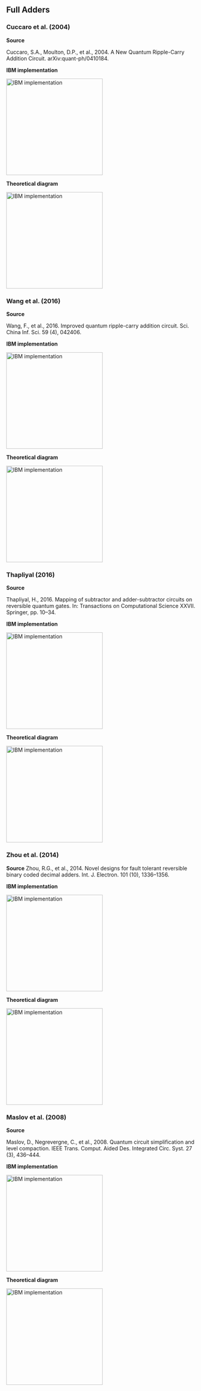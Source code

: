 ## Full Adders

### Cuccaro et al. (2004)
**Source**

Cuccaro, S.A., Moulton, D.P., et al., 2004. A New Quantum Ripple-Carry Addition 
Circuit. arXiv:quant-ph/0410184. 

**IBM implementation**

<img width="256" alt="IBM implementation" src="https://github.com/nelsongarrido/quantumAdders-/assets/6036814/548aa4bf-12f6-47be-ba7a-06b466ec2c3e">

**Theoretical diagram**

<img width="256" alt="IBM implementation" src="https://github.com/nelsongarrido/quantumAdders-/assets/6036814/43803224-5c33-4950-bc6d-25d2f5f803e8">


### Wang et al. (2016)
**Source**

Wang, F., et al., 2016. Improved quantum ripple-carry addition circuit. Sci. China Inf. Sci. 59 (4), 042406.  

**IBM implementation**

<img width="256" alt="IBM implementation" src="https://github.com/nelsongarrido/quantumAdders-/assets/6036814/90de4d3c-99ea-45ed-a8d5-3cc5bee8558f">

**Theoretical diagram**

<img width="256" alt="IBM implementation" src="https://github.com/nelsongarrido/quantumAdders-/assets/6036814/f99cca97-76be-4c86-a227-9af2d898638c">


### Thapliyal (2016) 

**Source**

Thapliyal, H., 2016. Mapping of subtractor and adder-subtractor circuits on reversible quantum gates. In: Transactions on Computational Science XXVII. Springer, pp. 10–34. 

**IBM implementation**

<img width="256" alt="IBM implementation" src="https://github.com/nelsongarrido/quantumAdders-/assets/6036814/71576ec5-635e-4011-b8ef-a7c85e74d254">

**Theoretical diagram**

<img width="256" alt="IBM implementation" src="https://github.com/nelsongarrido/quantumAdders-/assets/6036814/61f2af60-d00c-4da2-902c-87c3ea7a7642">


### Zhou et al. (2014)

**Source**
Zhou, R.G., et al., 2014. Novel designs for fault tolerant reversible binary coded decimal adders. Int. J. Electron. 101 (10), 1336–1356. 

**IBM implementation**

<img width="256" alt="IBM implementation" src="https://github.com/nelsongarrido/quantumAdders-/assets/6036814/4d4fbdc2-1cb3-4e92-a6ec-403460cddb84">

**Theoretical diagram**

<img width="256" alt="IBM implementation" src="https://github.com/nelsongarrido/quantumAdders-/assets/6036814/9a74fcd8-626e-44ca-9cc2-20de74227b12">


### Maslov et al. (2008) 

**Source**

Maslov, D., Negrevergne, C., et al., 2008. Quantum circuit simplification and level compaction. IEEE Trans. Comput. Aided Des. Integrated Circ. Syst. 27 (3), 436–444. 

**IBM implementation**

<img width="256" alt="IBM implementation" src="https://github.com/nelsongarrido/quantumAdders-/assets/6036814/09ac8cb8-4d67-4a5d-9605-9b79f0484b5d">

**Theoretical diagram**

<img width="256" alt="IBM implementation" src="https://github.com/nelsongarrido/quantumAdders-/assets/6036814/470aa0e7-058d-4d48-8534-86af541b918e">

